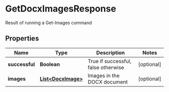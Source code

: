 

# GetDocxImagesResponse

Result of running a Get-Images command

## Properties

| Name | Type | Description | Notes |
|------------ | ------------- | ------------- | -------------|
|**successful** | **Boolean** | True if successful, false otherwise |  [optional] |
|**images** | [**List&lt;DocxImage&gt;**](DocxImage.md) | Images in the DOCX document |  [optional] |



